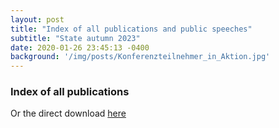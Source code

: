 ```yaml
---
layout: post
title: "Index of all publications and public speeches"
subtitle: "State autumn 2023"
date: 2020-01-26 23:45:13 -0400
background: '/img/posts/Konferenzteilnehmer_in_Aktion.jpg'
---
```


### Index of all publications
<object data="/assets/pdfs/Verzeichnis_Richebaecher_10_2020.pdf" width="1000" height="1000" type='application/pdf'></object>

Or the direct download [here][1]

[1]:https://wilhelm.richebaecher.org/assets/pdfs/Verzeichnis_Richebaecher_10_2020.pdf
